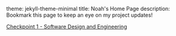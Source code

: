 theme: jekyll-theme-minimal
title: Noah's Home Page
description: Bookmark this page to keep an eye on my project updates!

[Checkpoint 1 - Software Design and Engineering]()

